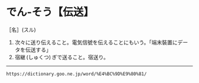 # でん‐そう【伝送】

［名］(スル)
1. 次々に送り伝えること。電気信號を伝えることにもいう。「端末裝置にデータを伝送する」
2. 宿継 (しゅくつ) ぎで送ること。宿送り。

---
`https://dictionary.goo.ne.jp/word/%E4%BC%9D%E9%80%81/`